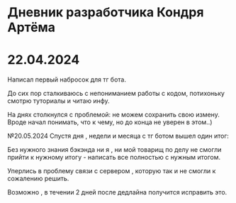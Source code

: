 # Дневник разработчика Кондря Артёма 

# 22.04.2024 
Написал первый набросок для тг бота.

До сих пор сталкиваюсь с непониманием работы с кодом, потихоньку смотрю туториалы и читаю инфу.

На днях столкнулся с проблемой: не можем сохранить свою измену. Вроде начал понимать, что к чему, но до конца не уверен в этом..)

№20.05.2024
Спустя дня , недели и месяца с тг ботом вышел один итог: 

Без нужного знания бэкэнда ни я , ни мой товарищ по делу не смогли прийти к нужному итогу - написать все полностью с нужным итогом.

Уперлись в проблему связи с сервером , которую так и не смогли к сожалению решить.

Возможно , в течении 2 дней после дедлайна получится исправить это.
